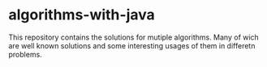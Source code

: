 # algorithms-with-java
This repository contains the solutions for mutiple algorithms. Many of wich are well known solutions and some interesting usages of them in differetn problems.
